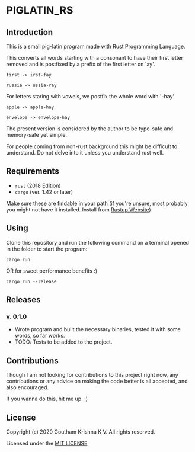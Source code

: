 # PIGLATIN_RS

## Introduction

This is a small pig-latin program made with Rust Programming Language.

This converts all words starting with a consonant to have their first letter removed and is postfixed by a prefix of the first letter on 'ay'.

`first -> irst-fay`

`russia -> ussia-ray`

For letters staring with vowels, we postfix the whole word with '-hay'

`apple -> apple-hay`

`envelope -> envelope-hay`


The present version is considered by the author to be type-safe and memory-safe yet simple.

For people coming from non-rust background this might be difficult to understand. Do not delve into it unless you understand rust well.

## Requirements

- `rust` (2018 Edition)
- `cargo` (ver. 1.42 or later)

Make sure these are findable in your path (if you're unsure, most probably you might not have it installed. Install from [Rustup  Website](https://rustup.rs/))

## Using

Clone this repository and run the following command on a terminal opened in the folder to start the program:

`cargo run` 

OR for sweet performance benefits :)

`cargo run --release`

## Releases

### v. 0.1.0

- Wrote program and built the necessary binaries, tested it with some words, so far works.
- TODO: Tests to be added to the project.

## Contributions

Though I am not looking for contributions to this project right now, any contributions or any advice on making the code better is all accepted, and also encouraged.

If you wanna do this, hit me up. :)

## License

Copyright (c) 2020 Goutham Krishna K V. All rights reserved.

Licensed under the [MIT LICENSE](LICENSE)